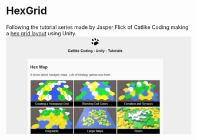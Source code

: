 # HexGrid
Following the tutorial series made by Jasper Flick of Catlike Coding making a [hex grid layout](https://catlikecoding.com/unity/tutorials/hex-map/) using Unity.
![header](Docs/header.png)

